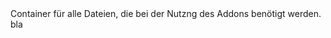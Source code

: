 <data>
<de>Container für alle Dateien, die bei der Nutzng des Addons benötigt werden.</de>
<en>bla</en>
</data>
